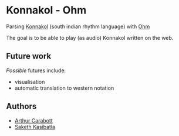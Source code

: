 # Konnakol - Ohm

Parsing [Konnakol](https://en.wikipedia.org/wiki/Konnakol) (south indian rhythm language) with [Ohm](https://github.com/cdglabs/ohm)

The goal is to be able to play (as audio) Konnakol written on the web. 

## Future work

*Possible* futures include:

- visualisation
- automatic translation to western notation

## Authors

- [Arthur Carabott](http://www.arthurcarabott.com)
- [Saketh Kasibatla](http://www.sakekasi.com/)
